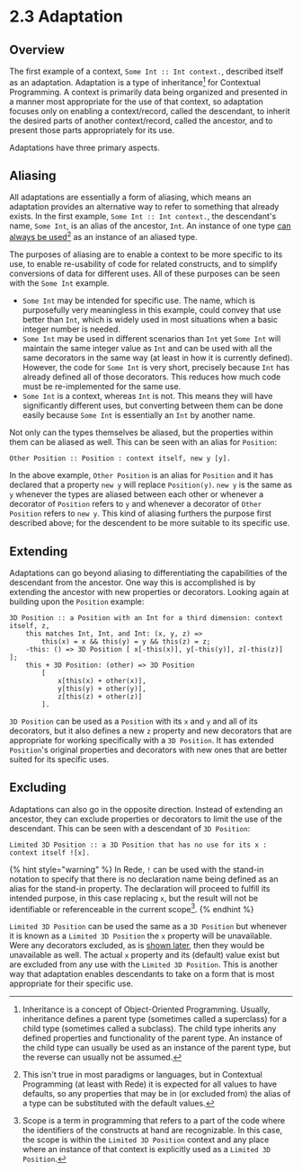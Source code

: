 # 2.3  Adaptation

## Overview

The first example of a context, `Some Int :: Int context.`, described itself as an adaptation. Adaptation is a type of inheritance[^1] for Contextual Programming. A context is primarily data being organized and presented in a manner most appropriate for the use of that context, so adaptation focuses only on enabling a context/record, called the descendant, to inherit the desired parts of another context/record, called the ancestor, and to present those parts appropriately for its use.

Adaptations have three primary aspects.



## Aliasing

All adaptations are essentially a form of aliasing, which means an adaptation provides an alternative way to refer to something that already exists. In the first example, `Some Int :: Int context.`, the descendant's name, `Some Int`, is an alias of the ancestor, `Int`. An instance of one type [can always be used](#user-content-fn-2)[^2] as an instance of an aliased type.

The purposes of aliasing are to enable a context to be more specific to its use, to enable re-usability of code for related constructs, and to simplify conversions of data for different uses. All of these purposes can be seen with the `Some Int` example.

* `Some Int` may be intended for specific use. The name, which is purposefully very meaningless in this example, could convey that use better than `Int`, which is widely used in most situations when a basic integer number is needed.
* `Some Int` may be used in different scenarios than `Int` yet `Some Int` will maintain the same integer value as `Int` and can be used with all the same decorators in the same way (at least in how it is currently defined). However, the code for `Some Int` is very short, precisely because `Int` has already defined all of those decorators. This reduces how much code must be re-implemented for the same use.
* `Some Int` is a context, whereas `Int` is not. This means they will have significantly different uses, but converting between them can be done easily because `Some Int` is essentially an `Int` by another name.

Not only can the types themselves be aliased, but the properties within them can be aliased as well. This can be seen with an alias for `Position`:

```
Other Position :: Position : context itself, new y [y].
```

In the above example, `Other Position` is an alias for `Position` and it has declared that a property `new y` will replace `Position(y)`. `new y` is the same as `y` whenever the types are aliased between each other or whenever a decorator of `Position` refers to `y` and whenever a decorator of `Other Position` refers to `new y`. This kind of aliasing furthers the purpose first described above; for the descendent to be more suitable to its specific use.



## Extending

Adaptations can go beyond aliasing to differentiating the capabilities of the descendant from the ancestor. One way this is accomplished is by extending the ancestor with new properties or decorators. Looking again at building upon the `Position` example:

```
3D Position :: a Position with an Int for a third dimension: context itself, z,
    this matches Int, Int, and Int: (x, y, z) => 
        this(x) = x && this(y) = y && this(z) = z;
    -this: () => 3D Position [ x[-this(x)], y[-this(y)], z[-this(z)] ];
    this + 3D Position: (other) => 3D Position 
        [
            x[this(x) + other(x)], 
            y[this(y) + other(y)], 
            z[this(z) + other(z)]
        ].
```

`3D Position` can be used as a `Position` with its `x` and `y` and all of its decorators, but it also defines a new `z` property and new decorators that are appropriate for working specifically with a `3D Position`. It has extended `Position`'s original properties and decorators with new ones that are better suited for its specific uses.



## Excluding

Adaptations can also go in the opposite direction. Instead of extending an ancestor, they can exclude properties or decorators to limit the use of the descendant. This can be seen with a descendant of `3D Position`:

```
Limited 3D Position :: a 3D Position that has no use for its x : context itself ![x].
```

{% hint style="warning" %}
In Rede, `!` can be used with the stand-in notation to specify that there is no declaration name being defined as an alias for the stand-in property. The declaration will proceed to fulfill its intended purpose, in this case replacing `x`, but the result will not be identifiable or referenceable in the current scope[^3].
{% endhint %}

`Limited 3D Position` can be used the same as a `3D Position` but whenever it is known as a `Limited 3D Position` the `x` property will be unavailable. Were any decorators excluded, as is [shown later](../chapter-3-evaluating-with-operations/3.2-expanding-on-when.md#identifiers-and-execution-order), then they would be unavailable as well. The actual `x` property and its (default) value exist but are excluded from any use with the `Limited 3D Position`. This is another way that adaptation enables descendants to take on a form that is most appropriate for their specific use.

[^1]: Inheritance is a concept of Object-Oriented Programming. Usually, inheritance defines a parent type (sometimes called a superclass) for a child type (sometimes called a subclass). The child type inherits any defined properties and functionality of the parent type. An instance of the child type can usually be used as an instance of the parent type, but the reverse can usually not be assumed.

[^2]: This isn't true in most paradigms or languages, but in Contextual Programming (at least with Rede) it is expected for all values to have defaults, so any properties that may be in (or excluded from) the alias of a type can be substituted with the default values.

[^3]: Scope is a term in programming that refers to a part of the code where the identifiers of the constructs at hand are recognizable. In this case, the scope is within the `Limited 3D Position` context and any place where an instance of that context is explicitly used as a `Limited 3D Position`.
